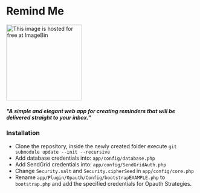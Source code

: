 <h1> Remind Me </h1>

<a href='http://imgbin.org'><img src='http://imgbin.org/images/18657.png' alt='This image is hosted for free at ImageBin' height="200" width="200"/></a>

<h4><i>"A simple and elegant web app for creating reminders that will be delivered straight to your inbox."</i></h4>

<h3>Installation</h3>

* Clone the repository, inside the newly created folder execute `git submodule update --init --recursive`
* Add database credentials into: `app/config/database.php`
* Add SendGrid credentials into: `app/config/SendGridAuth.php`
* Change `Security.salt` and `Security.cipherSeed` in `app/config/core.php`
* Rename `app/Plugin/Opauth/Config/bootstrapEXAMPLE.php` to `bootstrap.php` and add the specified credentials for Opauth Strategies.

